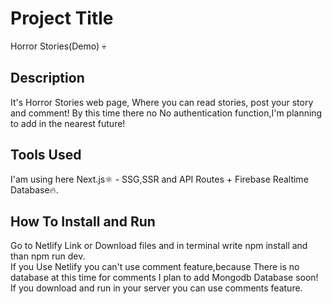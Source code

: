 # Project Title
Horror Stories(Demo) 💀

## Description
It's Horror Stories web page, Where you can read stories, post your story and comment!
By this time there no No authentication function,I'm planning to add in the nearest future!


## Tools Used
I'am using here  Next.js⚛️ - SSG,SSR and API Routes + Firebase Realtime Database🔥.

## How To Install and Run
Go to Netlify Link or Download files and in terminal write npm install and than npm run dev.   
If you Use Netlify you can't use comment feature,because There is no database at this time for comments I plan to add Mongodb Database soon!
If you download and run in your server you can use comments feature.
